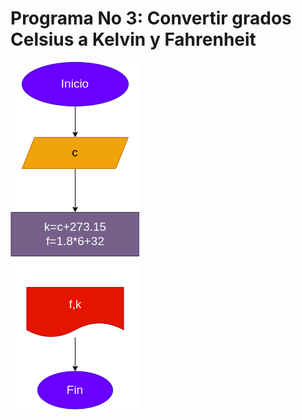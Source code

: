 # Programa No 3: Convertir grados Celsius a Kelvin y Fahrenheit

![Diagrama de flujo](diagrama.png "Diagrama de flujo")

